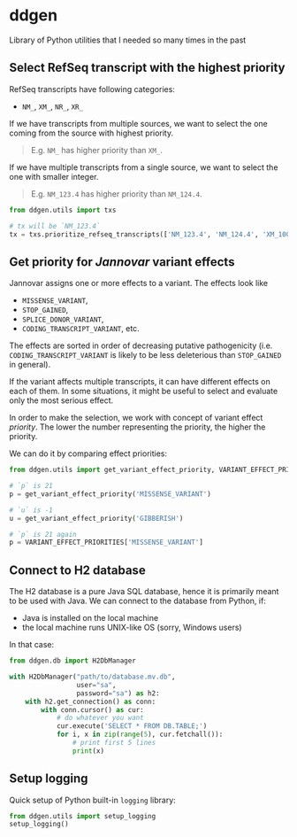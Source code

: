 # ddgen
Library of Python utilities that I needed so many times in the past


## Select RefSeq transcript with the highest priority

RefSeq transcripts have following categories: 
- `NM_`, `XM_`, `NR_`, `XR_`

If we have transcripts from multiple sources, we want to select the one coming from the source with highest priority.
> E.g. `NM_` has higher priority than `XM_`.

If we have multiple transcripts from a single source, we want to select the one with smaller integer.
> E.g. `NM_123.4` has higher priority than `NM_124.4`.

```python
from ddgen.utils import txs

# tx will be `NM_123.4`
tx = txs.prioritize_refseq_transcripts(['NM_123.4', 'NM_124.4', 'XM_100.1'])
```


## Get priority for *Jannovar* variant effects

Jannovar assigns one or more effects to a variant. The effects look like
- `MISSENSE_VARIANT`,
- `STOP_GAINED`,
- `SPLICE_DONOR_VARIANT`,
 - `CODING_TRANSCRIPT_VARIANT`, etc.

The effects are sorted in order of decreasing putative pathogenicity (i.e. `CODING_TRANSCRIPT_VARIANT` is likely to be less deleterious than `STOP_GAINED` in general).

If the variant affects multiple transcripts, it can have different effects on each of them. In some situations, it might be useful to select and evaluate only the most serious effect.

In order to make the selection, we work with concept of variant effect *priority*. The lower the number representing the priority, the higher the priority.

We can do it by comparing effect priorities:
```python
from ddgen.utils import get_variant_effect_priority, VARIANT_EFFECT_PRIORITIES

# `p` is 21 
p = get_variant_effect_priority('MISSENSE_VARIANT')

# `u` is -1
u = get_variant_effect_priority('GIBBERISH')

# `p` is 21 again
p = VARIANT_EFFECT_PRIORITIES['MISSENSE_VARIANT']
```


## Connect to H2 database

The H2 database is a pure Java SQL database, hence it is primarily meant to be used with Java.
We can connect to the database from Python, if:

- Java is installed on the local machine
- the local machine runs UNIX-like OS (sorry, Windows users)

In that case:
```python
from ddgen.db import H2DbManager

with H2DbManager("path/to/database.mv.db", 
                 user="sa", 
                 password="sa") as h2:
    with h2.get_connection() as conn:
        with conn.cursor() as cur:
            # do whatever you want
            cur.execute('SELECT * FROM DB.TABLE;')
            for i, x in zip(range(5), cur.fetchall()):
                # print first 5 lines 
                print(x)
```

## Setup logging

Quick setup of Python built-in `logging` library:

```python
from ddgen.utils import setup_logging
setup_logging()
```
